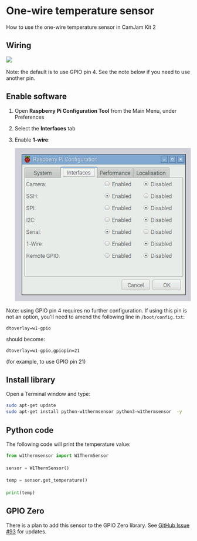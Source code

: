 # One-wire temperature sensor

How to use the one-wire temperature sensor in CamJam Kit 2

## Wiring

![](http://www.raspberrypi-spy.co.uk/wp-content/uploads/2013/03/DS18B20-Temperature-Sensor_bb.png)

Note: the default is to use GPIO pin 4. See the note below if you need to use another pin.

## Enable software

1. Open **Raspberry Pi Configuration Tool** from the Main Menu, under Preferences

1. Select the **Interfaces** tab

1. Enable **1-wire**:

    ![](images/rcgui.png)

Note: using GPIO pin 4 requires no further configuration. If using this pin is not an option, you'll need to amend the following line in `/boot/config.txt`:

```
dtoverlay=w1-gpio
```

should become:

```
dtoverlay=w1-gpio,gpiopin=21
```

(for example, to use GPIO pin 21)

## Install library

Open a Terminal window and type:

```bash
sudo apt-get update
sudo apt-get install python-w1thermsensor python3-w1thermsensor  -y
```

## Python code

The following code will print the temperature value:

```python
from w1thermsensor import W1ThermSensor

sensor = W1ThermSensor()

temp = sensor.get_temperature()

print(temp)
```

## GPIO Zero

There is a plan to add this sensor to the GPIO Zero library. See [GitHub Issue #93](https://github.com/RPi-Distro/python-gpiozero/issues/93) for updates.
